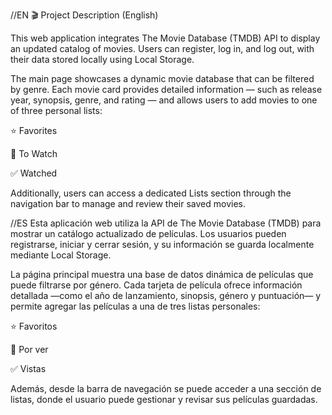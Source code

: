 //EN
🎬 Project Description (English)

This web application integrates The Movie Database (TMDB) API to display an updated catalog of movies.
Users can register, log in, and log out, with their data stored locally using Local Storage.

The main page showcases a dynamic movie database that can be filtered by genre. Each movie card provides detailed information — such as release year, synopsis, genre, and rating — and allows users to add movies to one of three personal lists:

⭐ Favorites

👀 To Watch

✅ Watched

Additionally, users can access a dedicated Lists section through the navigation bar to manage and review their saved movies.

//ES
Esta aplicación web utiliza la API de The Movie Database (TMDB) para mostrar un catálogo actualizado de películas.
Los usuarios pueden registrarse, iniciar y cerrar sesión, y su información se guarda localmente mediante Local Storage.

La página principal muestra una base de datos dinámica de películas que puede filtrarse por género. Cada tarjeta de película ofrece información detallada —como el año de lanzamiento, sinopsis, género y puntuación— y permite agregar las películas a una de tres listas personales:

⭐ Favoritos

👀 Por ver

✅ Vistas

Además, desde la barra de navegación se puede acceder a una sección de listas, donde el usuario puede gestionar y revisar sus películas guardadas.